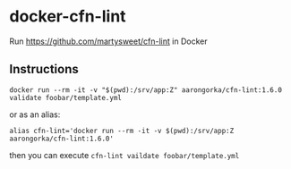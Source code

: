 # docker-cfn-lint
Run https://github.com/martysweet/cfn-lint in Docker

## Instructions
```
docker run --rm -it -v "$(pwd):/srv/app:Z" aarongorka/cfn-lint:1.6.0 validate foobar/template.yml
```

or as an alias:

```
alias cfn-lint='docker run --rm -it -v $(pwd):/srv/app:Z aarongorka/cfn-lint:1.6.0'
```

then you can execute `cfn-lint vaildate foobar/template.yml`
